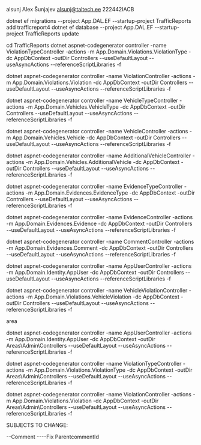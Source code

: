 alsunj
Alex Šunjajev
alsunj@taltech.ee
222442IACB

dotnet ef migrations   --project App.DAL.EF --startup-project TrafficReports add trafficreport4
dotnet ef database  --project App.DAL.EF --startup-project TrafficReports update

cd TrafficReports 
dotnet aspnet-codegenerator controller -name ViolationTypeController     -actions -m  App.Domain.Violations.ViolationType       -dc AppDbContext -outDir Controllers --useDefaultLayout --useAsyncActions --referenceScriptLibraries -f

dotnet aspnet-codegenerator controller -name ViolationController        -actions -m  App.Domain.Violations.Violation        -dc AppDbContext -outDir Controllers --useDefaultLayout --useAsyncActions --referenceScriptLibraries -f

dotnet aspnet-codegenerator controller -name VehicleTypeController      -actions -m  App.Domain.Vehicles.VehicleType        -dc AppDbContext -outDir Controllers --useDefaultLayout --useAsyncActions --referenceScriptLibraries -f

dotnet aspnet-codegenerator controller -name VehicleController      -actions -m  App.Domain.Vehicles.Vehicle        -dc AppDbContext -outDir Controllers --useDefaultLayout --useAsyncActions --referenceScriptLibraries -f

dotnet aspnet-codegenerator controller -name AdditionalVehicleController      -actions -m  App.Domain.Vehicles.AdditionalVehicle        -dc AppDbContext -outDir Controllers --useDefaultLayout --useAsyncActions --referenceScriptLibraries -f

dotnet aspnet-codegenerator controller -name EvidenceTypeController      -actions -m  App.Domain.Evidences.EvidenceType        -dc AppDbContext -outDir Controllers --useDefaultLayout --useAsyncActions --referenceScriptLibraries -f

dotnet aspnet-codegenerator controller -name EvidenceController      -actions -m  App.Domain.Evidences.Evidence       -dc AppDbContext -outDir Controllers --useDefaultLayout --useAsyncActions --referenceScriptLibraries -f

dotnet aspnet-codegenerator controller -name CommentController      -actions -m  App.Domain.Evidences.Comment        -dc AppDbContext -outDir Controllers --useDefaultLayout --useAsyncActions --referenceScriptLibraries -f

dotnet aspnet-codegenerator controller -name AppUserController        -actions -m  App.Domain.Identity.AppUser      -dc AppDbContext -outDir Controllers --useDefaultLayout --useAsyncActions --referenceScriptLibraries -f

dotnet aspnet-codegenerator controller -name VehicleViolationController        -actions -m  App.Domain.Violations.VehicleViolation        -dc AppDbContext -outDir Controllers --useDefaultLayout --useAsyncActions --referenceScriptLibraries -f



area

dotnet aspnet-codegenerator controller -name AppUserController        -actions -m  App.Domain.Identity.AppUser      -dc AppDbContext -outDir Areas\Admin\Controllers --useDefaultLayout --useAsyncActions --referenceScriptLibraries -f

dotnet aspnet-codegenerator controller -name ViolationTypeController     -actions -m  App.Domain.Violations.ViolationType -dc AppDbContext -outDir Areas\Admin\Controllers  --useDefaultLayout --useAsyncActions --referenceScriptLibraries -f

dotnet aspnet-codegenerator controller -name ViolationController     -actions -m  App.Domain.Violations.Violation -dc AppDbContext -outDir Areas\Admin\Controllers  --useDefaultLayout --useAsyncActions --referenceScriptLibraries -f


SUBJECTS TO CHANGE:

--Comment
----Fix ParentcommentId









